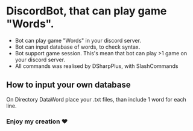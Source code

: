 # DiscordBot, that can play game "Words".
- Bot can play game "Words" in your discord server.
- Bot can input database of words, to check syntax.
- Bot support game session. This's mean that bot can play >1 game on your discord server.
- All commands was realised by DSharpPlus, with SlashCommands
## How to input your own database
On Directory DataWord place your .txt files, than include 1 word for each line.

### Enjoy my creation ❤️
